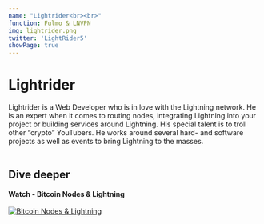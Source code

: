 ```yaml
---
name: "Lightrider<br><br>"
function: Fulmo & LNVPN
img: lightrider.png
twitter: 'LightRider5'
showPage: true
---
```


# Lightrider
 
Lightrider is a Web Developer who is in love with the Lightning network. He is an expert when it comes to routing nodes, integrating Lightning into your project or building services around Lightning. His special talent is to troll other “crypto” YouTubers. He works around several hard- and software projects as well as events to bring Lightning to the masses.
<br><br>

## Dive deeper


<div class="grid grid-cols-2 gap-5">
<div class="p-3 my-2">

**Watch - Bitcoin Nodes & Lightning**  <br><br>
[![Bitcoin Nodes & Lightning](/2022/content/lightrider2.png)](https://www.youtube.com/watch?v=nmZoomvktus/)
</div>

</div>

<br>




